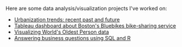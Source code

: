 Here are some data analysis/visualization projects I've worked on:

- [Urbanization trends: recent past and future](https://public.flourish.studio/story/2132077/)
- [Tableau dashboard about Boston's Bluebikes bike-sharing service](https://public.tableau.com/app/profile/andr.garcia1181/viz/BluebikesDashboard/Dashboard1)
- [Visualizing World's Oldest Person data](https://andre-garcia.github.io/worlds-oldest-person/worlds-oldest-person.html)
- [Answering business questions using SQL and R](https://andre-garcia.github.io/answering-business-questions-sql-r/SQL-business-questions.html)

